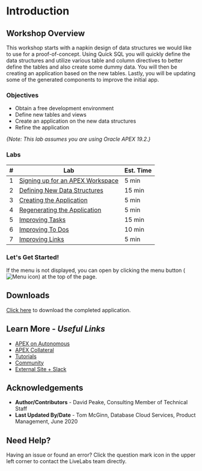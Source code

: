 # Introduction

## Workshop Overview
This workshop starts with a napkin design of data structures we would
like to use for a proof-of-concept. Using Quick SQL you will quickly
define the data structures and utilize various table and column
directives to better define the tables and also create some
dummy data. You will then be creating an application based on
the new tables. Lastly, you will be updating some of the generated
components to improve the initial app.

### Objectives

* Obtain a free development environment
* Define new tables and views
* Create an application on the new data structures
* Refine the application

*{Note: This lab assumes you are using Oracle APEX 19.2.}*

### Labs

| # | Lab | Est. Time |
| --- | --- | --- |
| 1 | [Signing up for an APEX Workspace](?lab=lab-1-sign-up-for-apex-workspace) | 5 min |
| 2 | [Defining New Data Structures](?lab=lab-2-defining-new-data-structures) | 15 min |
| 3 | [Creating the Application](?lab=lab-3-create-app) | 5 min |
| 4 | [Regenerating the Application](?lab=lab-4-regen-app) | 5 min |
| 5 | [Improving Tasks](?lab=lab-5-improving-tasks) | 15 min |
| 6 | [Improving To Dos](?lab=lab-6-improving-todos) | 10 min |
| 7 | [Improving Links](?lab=lab-7-improving-links) | 5 min |

### **Let's Get Started!**

If the menu is not displayed, you can open by clicking the menu button (![Menu icon](./images/menu-button.png)) at the top of the page.

## Downloads

[Click here](files/proofofconcept-app.sql) to download the completed application.

## Learn More - *Useful Links*

- [APEX on Autonomous](https://apex.oracle.com/autonomous)
- [APEX Collateral](https://apex.oracle.com)
- [Tutorials](https://apex.oracle.com/en/learn/tutorials)
- [Community](https://apex.oracle.com/community)
- [External Site + Slack](http://apex.world)

## **Acknowledgements**

 - **Author/Contributors** -  David Peake, Consulting Member of Technical Staff
 - **Last Updated By/Date** - Tom McGinn, Database Cloud Services, Product Management, June 2020

## Need Help?  
Having an issue or found an error?  Click the question mark icon in the upper left corner to contact the LiveLabs team directly.
